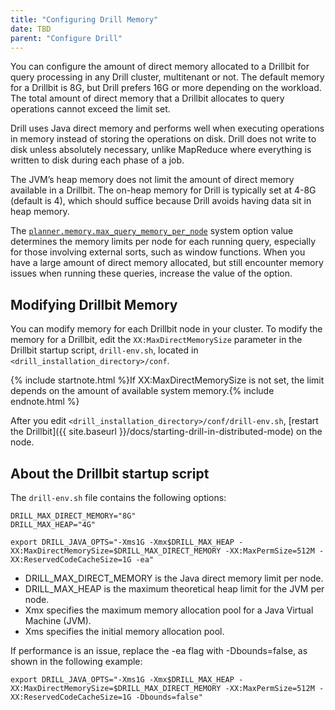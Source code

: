 ```yaml
---
title: "Configuring Drill Memory"
date: TBD 
parent: "Configure Drill"
---
```


You can configure the amount of direct memory allocated to a Drillbit for query processing in any Drill cluster, multitenant or not. The default memory for a Drillbit is 8G, but Drill prefers 16G or more depending on the workload. The total amount of direct memory that a Drillbit allocates to query operations cannot exceed the limit set.

Drill uses Java direct memory and performs well when executing
operations in memory instead of storing the operations on disk. Drill does not
write to disk unless absolutely necessary, unlike MapReduce where everything
is written to disk during each phase of a job.

The JVM’s heap memory does not limit the amount of direct memory available in
a Drillbit. The on-heap memory for Drill is typically set at 4-8G (default is 4), which should
suffice because Drill avoids having data sit in heap memory.

The [`planner.memory.max_query_memory_per_node`]({{site.baseurl}}/docs/configuration-options-introduction/#system-options) system option value determines the memory limits per node for each running query, especially for those involving external sorts, such as window functions. When you have a large amount of direct memory allocated, but still encounter memory issues when running these queries, increase the value of the option.

## Modifying Drillbit Memory

You can modify memory for each Drillbit node in your cluster. To modify the
memory for a Drillbit, edit the `XX:MaxDirectMemorySize` parameter in the
Drillbit startup script, `drill-env.sh`, located in `<drill_installation_directory>/conf`.

{% include startnote.html %}If XX:MaxDirectMemorySize is not set, the limit depends on the amount of available system memory.{% include endnote.html %}

After you edit `<drill_installation_directory>/conf/drill-env.sh`, [restart the Drillbit]({{ site.baseurl }}/docs/starting-drill-in-distributed-mode) on the node.

## About the Drillbit startup script

The `drill-env.sh` file contains the following options:

    DRILL_MAX_DIRECT_MEMORY="8G"
    DRILL_MAX_HEAP="4G"

    export DRILL_JAVA_OPTS="-Xms1G -Xmx$DRILL_MAX_HEAP -XX:MaxDirectMemorySize=$DRILL_MAX_DIRECT_MEMORY -XX:MaxPermSize=512M -XX:ReservedCodeCacheSize=1G -ea"

* DRILL_MAX_DIRECT_MEMORY is the Java direct memory limit per node. 
* DRILL_MAX_HEAP is the maximum theoretical heap limit for the JVM per node. 
* Xmx specifies the maximum memory allocation pool for a Java Virtual Machine (JVM). 
* Xms specifies the initial memory allocation pool.

If performance is an issue, replace the -ea flag with -Dbounds=false, as shown in the following example:

    export DRILL_JAVA_OPTS="-Xms1G -Xmx$DRILL_MAX_HEAP -XX:MaxDirectMemorySize=$DRILL_MAX_DIRECT_MEMORY -XX:MaxPermSize=512M -XX:ReservedCodeCacheSize=1G -Dbounds=false"
